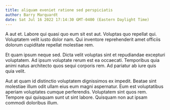 ```yaml
---
title: aliquam eveniet ratione sed perspiciatis
author: Barry Marquardt
date: Sat Jul 16 2022 17:14:30 GMT-0400 (Eastern Daylight Time)
---
```

A aut et. Labore qui quasi quo eum sit est aut. Voluptas quo repellat qui. Voluptatem velit iusto dolor nam. Qui inventore reprehenderit amet officiis dolorum cupiditate repellat molestiae rem.

 Et quam ipsum neque sed. Dicta velit voluptas sint et repudiandae excepturi voluptatem. Ad ipsum voluptate rerum est ea occaecati. Temporibus quia animi natus architecto quos sequi corporis rem. Ad pariatur ab iure quis quia velit.

 Aut at quam id distinctio voluptatem dignissimos ex impedit. Beatae sint molestiae illum odit ullam eius eum magni aspernatur. Eum est voluptatibus aperiam voluptates cumque perferendis. Voluptatem sint quos rem. Tempore qui quisquam sunt ut sint labore. Quisquam non aut ipsam commodi doloribus illum.
